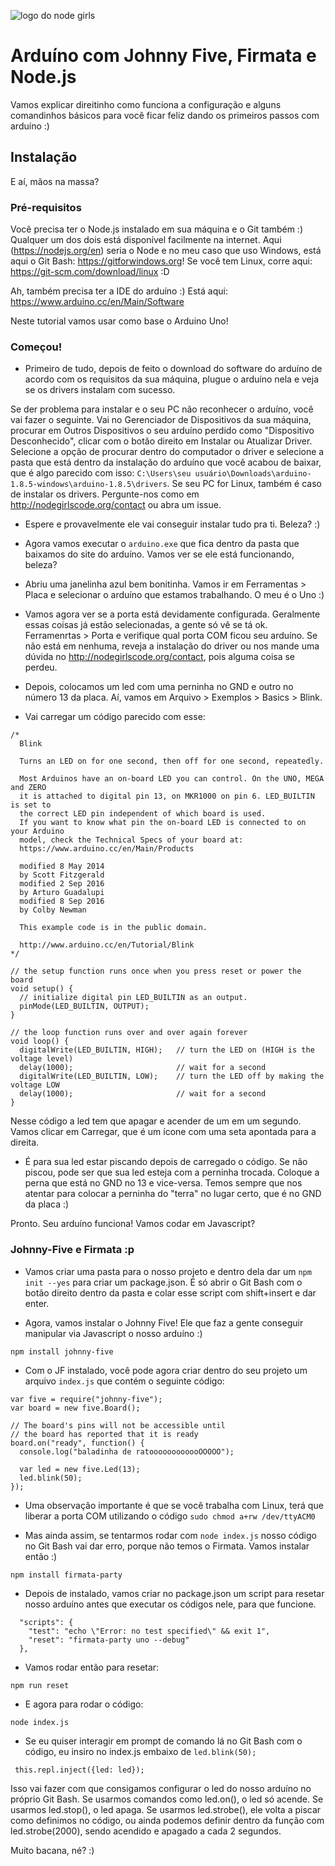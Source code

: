 ![logo do node girls](https://i.imgur.com/4QATtIp.png)

# Arduíno com Johnny Five, Firmata e Node.js

Vamos explicar direitinho como funciona a configuração e alguns comandinhos básicos para você ficar feliz dando os primeiros passos com arduíno :)

## Instalação

E aí, mãos na massa?

### Pré-requisitos

Você precisa ter o Node.js instalado em sua máquina e o Git também :) Qualquer um dos dois está disponível facilmente na internet. Aqui (https://nodejs.org/en) seria o Node e no meu caso que uso Windows, está aqui o Git Bash: https://gitforwindows.org! Se você tem Linux, corre aqui: https://git-scm.com/download/linux :D

Ah, também precisa ter a IDE do arduíno :) Está aqui: https://www.arduino.cc/en/Main/Software

Neste tutorial vamos usar como base o Arduino Uno!

### Começou!

* Primeiro de tudo, depois de feito o download do software do arduíno de acordo com os requisitos da sua máquina, plugue o arduíno nela e veja se os drivers instalam com sucesso.

Se der problema para instalar e o seu PC não reconhecer o arduíno, você vai fazer o seguinte. Vai no Gerenciador de Dispositivos da sua máquina, procurar em Outros Dispositivos o seu arduíno perdido como "Dispositivo Desconhecido", clicar com o botão direito em Instalar ou Atualizar Driver. Selecione a opção de procurar dentro do computador o driver e selecione a pasta que está dentro da instalação do arduíno que você acabou de baixar, que é algo parecido com isso: ```C:\Users\seu usuário\Downloads\arduino-1.8.5-windows\arduino-1.8.5\drivers```. Se seu PC for Linux, também é caso de instalar os drivers. Pergunte-nos como em http://nodegirlscode.org/contact ou abra um issue.

* Espere e provavelmente ele vai conseguir instalar tudo pra ti. Beleza? :)

* Agora vamos executar o ```arduino.exe``` que fica dentro da pasta que baixamos do site do arduíno. Vamos ver se ele está funcionando, beleza?

* Abriu uma janelinha azul bem bonitinha. Vamos ir em Ferramentas > Placa e selecionar o arduíno que estamos trabalhando. O meu é o Uno :)

* Vamos agora ver se a porta está devidamente configurada. Geralmente essas coisas já estão selecionadas, a gente só vê se tá ok. Ferramenrtas > Porta e verifique qual porta COM ficou seu arduíno. Se não está em nenhuma, reveja a instalação do driver ou nos mande uma dúvida no http://nodegirlscode.org/contact, pois alguma coisa se perdeu.

* Depois, colocamos um led com uma perninha no GND e outro no número 13 da placa. Aí, vamos em Arquivo > Exemplos > Basics > Blink.

* Vai carregar um código parecido com esse:

```
/*
  Blink

  Turns an LED on for one second, then off for one second, repeatedly.

  Most Arduinos have an on-board LED you can control. On the UNO, MEGA and ZERO
  it is attached to digital pin 13, on MKR1000 on pin 6. LED_BUILTIN is set to
  the correct LED pin independent of which board is used.
  If you want to know what pin the on-board LED is connected to on your Arduino
  model, check the Technical Specs of your board at:
  https://www.arduino.cc/en/Main/Products

  modified 8 May 2014
  by Scott Fitzgerald
  modified 2 Sep 2016
  by Arturo Guadalupi
  modified 8 Sep 2016
  by Colby Newman

  This example code is in the public domain.

  http://www.arduino.cc/en/Tutorial/Blink
*/

// the setup function runs once when you press reset or power the board
void setup() {
  // initialize digital pin LED_BUILTIN as an output.
  pinMode(LED_BUILTIN, OUTPUT);
}

// the loop function runs over and over again forever
void loop() {
  digitalWrite(LED_BUILTIN, HIGH);   // turn the LED on (HIGH is the voltage level)
  delay(1000);                       // wait for a second
  digitalWrite(LED_BUILTIN, LOW);    // turn the LED off by making the voltage LOW
  delay(1000);                       // wait for a second
}
```
Nesse código a led tem que apagar e acender de um em um segundo. Vamos clicar em Carregar, que é um ícone com uma seta apontada para a direita.

* É para sua led estar piscando depois de carregado o código. Se não piscou, pode ser que sua led esteja com a perninha trocada. Coloque a perna que está no GND no 13 e vice-versa. Temos sempre que nos atentar para colocar a perninha do "terra" no lugar certo, que é no GND da placa :)

Pronto. Seu arduíno funciona! Vamos codar em Javascript?

### Johnny-Five e Firmata :p

* Vamos criar uma pasta para o nosso projeto e dentro dela dar um ```npm init --yes``` para criar um package.json. É só abrir o Git Bash com o botão direito dentro da pasta e colar esse script com shift+insert e dar enter.

* Agora, vamos instalar o Johnny Five! Ele que faz a gente conseguir manipular via Javascript o nosso arduíno :)

```npm install johnny-five```

* Com o JF instalado, você pode agora criar dentro do seu projeto um arquivo ```index.js``` que contém o seguinte código:

```
var five = require("johnny-five");
var board = new five.Board();

// The board's pins will not be accessible until
// the board has reported that it is ready
board.on("ready", function() {
  console.log("baladinha de ratoooooooooooOOOOO");

  var led = new five.Led(13);
  led.blink(50);
});
```

* Uma observação importante é que se você trabalha com Linux, terá que liberar a porta COM utilizando o código ```sudo chmod a+rw /dev/ttyACM0```

* Mas ainda assim, se tentarmos rodar com ```node index.js``` nosso código no Git Bash vai dar erro, porque não temos o Firmata. Vamos instalar então :)

```npm install firmata-party```

* Depois de instalado, vamos criar no package.json um script para resetar nosso arduíno antes que executar os códigos nele, para que funcione.

```
  "scripts": {
    "test": "echo \"Error: no test specified\" && exit 1",
    "reset": "firmata-party uno --debug"
  },
  ```
  
* Vamos rodar então para resetar:

```npm run reset```

* E agora para rodar o código:

```node index.js```

* Se eu quiser interagir em prompt de comando lá no Git Bash com o código, eu insiro no index.js embaixo de ```led.blink(50);```

```  this.repl.inject({led: led}); ```

Isso vai fazer com que consigamos configurar o led do nosso arduíno no próprio Git Bash. Se usarmos comandos como led.on(), o led só acende. Se usarmos led.stop(), o led apaga. Se usarmos led.strobe(), ele volta a piscar como definimos no código, ou ainda podemos definir dentro da função com led.strobe(2000), sendo acendido e apagado a cada 2 segundos.

Muito bacana, né? :)

